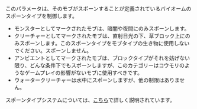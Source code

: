 このパラメータは、そのモブがスポーンすることが定義されているバイオームのスポーンタイプを制御します。

* モンスターとしてマークされたモブは、暗闇や夜間にのみスポーンします。
* クリーチャーとしてマークされたモブは、直射日光の下、草ブロック上にのみスポーンします。このスポーンタイプをモブタイプの生き物に使用しないでください。スポーンしません。
* アンビエントとしてマークされたモブは、ブロックタイプがそれを妨げない限り、どんな条件下でもスポーンしますが、このカテゴリーはコウモリのようなゲームプレイの影響がないモブに使用すべきです。
* ウォータークリーチャーは水中にスポーンしますが、他の制限はありません。

スポーンタイプシステムについては、[こちら](https://mcreator.net/wiki/mob-spawning-parameters)で詳しく説明されています。
